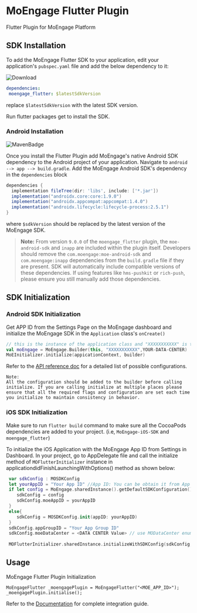 # MoEngage Flutter Plugin

Flutter Plugin for MoEngage Platform

## SDK Installation

To add the MoEngage Flutter SDK to your application, edit your application's `pubspec.yaml` file and add the below dependency to it:

![Download](https://img.shields.io/pub/v/moengage_flutter.svg)

```yaml
dependencies:
 moengage_flutter: $latestSdkVersion
```
replace `$latestSdkVersion` with the latest SDK version.

 Run flutter packages get to install the SDK.
 
 ### Android Installation
 
![MavenBadge](https://maven-badges.herokuapp.com/maven-central/com.moengage/moe-android-sdk/badge.svg)
 
  Once you install the Flutter Plugin add MoEngage's native Android SDK dependency to the Android project of your application.
  Navigate to `android --> app --> build.gradle`. Add the MoEngage Android SDK's dependency in the `dependencies` block
  
  ```groovy
  dependencies {
    implementation fileTree(dir: 'libs', include: ['*.jar'])
    implementation("androidx.core:core:1.9.0")
    implementation("androidx.appcompat:appcompat:1.4.0")
    implementation("androidx.lifecycle:lifecycle-process:2.5.1")
}
  ```
where `$sdkVersion` should be replaced by the latest version of the MoEngage SDK.

> **Note:**
> From version `9.0.0` of the `moengage_flutter` plugin, the `moe-android-sdk` and `inapp` are included within the plugin itself.
> Developers should remove the `com.moengage:moe-android-sdk` and `com.moengage:inapp` dependencies from the `build.gradle` file if they are present. SDK will automatically include compatible versions of these dependencies.
> If using features like `hms-pushkit` or `rich-push`, please ensure you still manually add those dependencies.

## SDK Initialization

### Android SDK Initialization
Get APP ID from the Settings Page on the MoEngage dashboard and initialize the MoEngage SDK in the `Application` class's `onCreate()`

```kotlin
// this is the instance of the application class and "XXXXXXXXXXX" is the APP ID from the dashboard.
val moEngage = MoEngage.Builder(this, "XXXXXXXXXXX",YOUR-DATA-CENTER)
MoEInitializer.initialize(appicationContext, builder)
```
Refer to the [API reference doc](https://moengage.github.io/android-api-reference/) for a detailed list of possible configurations.

```
Note:
All the configuration should be added to the builder before calling initialize. If you are calling initialize at multiple places please ensure that all the required flags and configuration are set each time you initialize to maintain consistency in behavior.
```

### iOS SDK Initialization

Make sure to run `flutter build` command to make sure all the CocoaPods dependencies are added to your project. (i.e, `MoEngage-iOS-SDK` and `moengage_flutter`)

To initialize the iOS Application with the MoEngage App ID from Settings in Dashboard. In your project, go to AppDelegate file and call the initialize method of `MOFlutterInitializer` instance in applicationdidFinishLaunchingWithOptions() method as shown below:

```swift
 var sdkConfig : MOSDKConfig
 let yourAppID = "Your App ID" //App ID: You can be obtain it from App Settings in MoEngage Dashboard.
 if let config = MoEngage.sharedInstance().getDefaultSDKConfiguration() {
    sdkConfig = config
    sdkConfig.moeAppID = yourAppID
 }
 else{
    sdkConfig = MOSDKConfig.init(appID: yourAppID)
 }
 sdkConfig.appGroupID = "Your App Group ID"
 sdkConfig.moeDataCenter = <DATA CENTER Value> // use MODataCenter enum to set the datacenter for your account
 
 MOFlutterInitializer.sharedInstance.initializeWithSDKConfig(sdkConfig, andLaunchOptions: launchOptions)
```

## Usage

MoEngage Flutter Plugin Initialization

```
MoEngageFlutter _moengagePlugin = MoEngageFlutter("<MOE_APP_ID>");
_moengagePlugin.initialise();
```

Refer to the [Documentation](https://developers.moengage.com/hc/en-us/categories/4404300700308-Flutter-SDK) for complete integration guide. 
